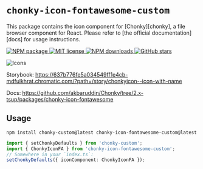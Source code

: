 # `chonky-icon-fontawesome-custom`

This package contains the icon component for [Chonky][chonky], a file browser component
for React. Please refer to [the official documentation][docs] for usage instructions.

<p>
  <a href="https://www.npmjs.com/package/chonky-icon-fontawesome-custom">
    <img
      alt="NPM package"
      src="https://img.shields.io/npm/v/chonky-icon-fontawesome-custom.svg?style=flat&colorB=ffac5c"
    />
  </a>
  <a href="https://tldrlegal.com/license/mit-license">
    <img
      alt="MIT license"
      src="https://img.shields.io/npm/l/chonky-icon-fontawesome-custom?style=flat&colorB=dcd67a"
    />
  </a>
  <a href="https://www.npmjs.com/package/chonky-icon-fontawesome-custom">
    <img
      alt="NPM downloads"
      src="https://img.shields.io/npm/dt/chonky-icon-fontawesome-custom?style=flat&colorB=aef498"
    />
  </a>
  <a href="https://github.com/akbaruddin/Chonky">
    <img
      alt="GitHub stars"
      src="https://img.shields.io/github/stars/akbaruddin/Chonky?style=flat&colorB=50f4cc"
    />
  </a>
</p>

![Icons](https://i.ibb.co/HT857Pk/icons.png)

Storybook: https://637b776fe5a034549ff1e4cb-mdfulkhrat.chromatic.com/?path=/story/chonkyicon--icon-with-name

Docs: https://github.com/akbaruddin/Chonky/tree/2.x-tsup/packages/chonky-icon-fontawesome

## Usage

```shell
npm install chonky-custom@latest chonky-icon-fontawesome-custom@latest
```

```ts
import { setChonkyDefaults } from 'chonky-custom';
import { ChonkyIconFA } from 'chonky-icon-fontawesome-custom';
// Somewhere in your `index.ts`:
setChonkyDefaults({ iconComponent: ChonkyIconFA });
```
